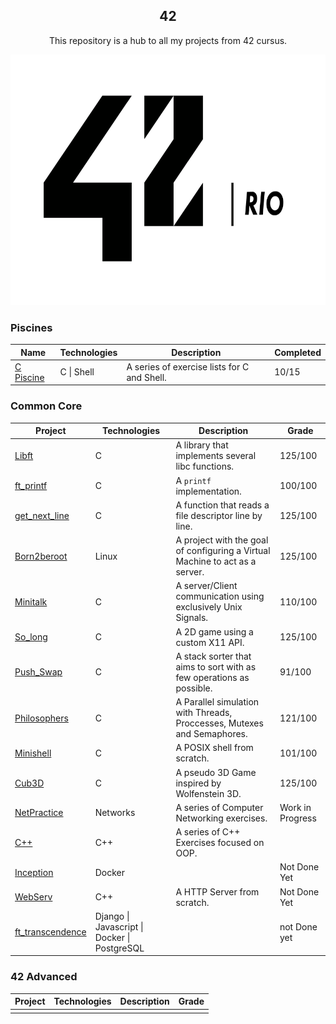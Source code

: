 <h2 align="center">42</h1>

<p align="center">This repository is a hub to all my projects from 42 cursus.</p>

<p align="center">
  <img height="401px" src="./assets/42_rio_logo_white.png">
</p>

### Piscines
| Name                                                         | Technologies        | Description                                 | Completed        |
| ------------------------------------------------------------ | ------------------- | ------------------------------------------- | ---------------- |
| [C Piscine](https://github.com/PedroDrago/44-piscine)        | C \| Shell          | A series of exercise lists for C and Shell. |10/15             |


### Common Core

| Project                                                      | Technologies     | Description                                                                                                                        | Grade             |
| ------------------------------------------------------------ | ---------------- | ---------------------------------------------------------------------------------------------------------------------------------- | ----------------- |
| [Libft](https://github.com/PedroDrago/libft)                 | C                | A library that implements several libc functions.                                                                                  | 125/100           |
| [ft_printf](https://github.com/PedroDrago/ft_printf)         | C                | A `printf` implementation.                                                                                                         | 100/100           |
| [get_next_line](https://github.com/PedroDrago/get_next_line) | C                | A function that reads a file descriptor line by line.                                                                              | 125/100           |
| [Born2beroot](https://github.com/PedroDrago/born2beroot)     | Linux            | A project with the goal of configuring a Virtual Machine to act as a server.                                                       | 125/100           |
| [Minitalk](https://github.com/PedroDrago/minitalk)           | C                | A server/Client communication using exclusively Unix Signals.                                                                      | 110/100           |
| [So_long](https://github.com/PedroDrago/so_long)             | C                | A 2D game using a custom X11 API.                                                                                                  | 125/100           |
| [Push_Swap](https://github.com/PedroDrago/push_swap)         | C                | A stack sorter that aims to sort with as few operations as possible.                                                               |  91/100           |
| [Philosophers](https://github.com/PedroDrago/Philosophers)   | C                | A Parallel simulation with Threads, Proccesses, Mutexes and Semaphores.                                                            | 121/100           |
| [Minishell](https://github.com/PedroDrago/Minishell)         | C                | A POSIX shell from scratch.                                                                                                        | 101/100           |
| [Cub3D](https://github.com/PedroDrago/Cub3D)                 | C                | A pseudo 3D Game inspired by Wolfenstein 3D.                                                                                       | 125/100           |
| [NetPractice](https://github.com/PedroDrago/netpractice)     | Networks         | A series of Computer Networking exercises.                                                                                         | Work in Progress  |
| [C++](https://github.com/PedroDrago/cpp)                     | C++              | A series of C++ Exercises focused on OOP.                                                                                          |                   |
| [Inception](https://github.com/PedroDrago/inception)         | Docker           |                                                                                                                                    | Not Done Yet      |
| [WebServ](https://github.com/PedroDrago/webserv)             | C++              | A HTTP Server from scratch.                                                                                                        | Not Done Yet      |
| [ft_transcendence](https://github.com/pedrodrago/inception)  | Django \| Javascript \| Docker \| PostgreSQL |                                                                                                        | not Done yet      |

### 42 Advanced
| Project                                                      | Technologies     | Description                                                                                                                        | Grade             |
| ------------------------------------------------------------ | ---------------- | ---------------------------------------------------------------------------------------------------------------------------------- | ----------------- |
|                                                              |                  |                                                                                                                                    |                   |

